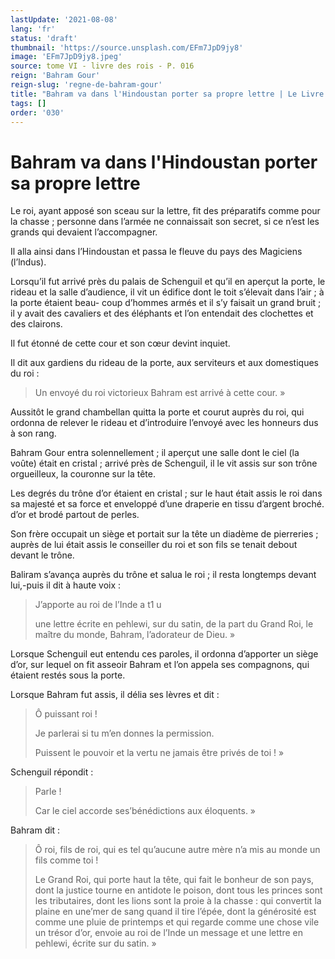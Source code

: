```yaml
---
lastUpdate: '2021-08-08'
lang: 'fr'
status: 'draft'
thumbnail: 'https://source.unsplash.com/EFm7JpD9jy8'
image: 'EFm7JpD9jy8.jpeg'
source: tome VI - livre des rois - P. 016
reign: 'Bahram Gour'
reign-slug: 'regne-de-bahram-gour'
title: "Bahram va dans l'Hindoustan porter sa propre lettre | Le Livre des Rois | Shâhnâmeh"
tags: []
order: '030'
---
```


<!-- LTeX: language=fr -->

# Bahram va dans l'Hindoustan porter sa propre lettre

Le roi, ayant apposé son sceau sur la lettre, fit des préparatifs comme pour la chasse ; personne dans l’armée ne connaissait son secret, si ce n’est les grands qui devaient l’accompagner.

Il alla ainsi dans l’Hindoustan et passa le fleuve du pays des Magiciens (l’lndus).

Lorsqu’il fut arrivé près du palais de Schenguil et qu’il en aperçut la porte, le rideau et la salle d’audience, il vit un édifice dont le toit s’élevait dans l’air ; à la porte étaient beau-
coup d’hommes armés et il s’y faisait un grand bruit ; il y avait des cavaliers et des éléphants et l’on entendait des clochettes et des clairons.

Il fut étonné de cette cour et son cœur devint inquiet.

Il dit aux gardiens du rideau de la porte, aux serviteurs et aux domestiques du roi :

> Un envoyé du roi victorieux Bahram est arrivé à cette cour. »

Aussitôt le grand chambellan quitta la porte et courut auprès du roi, qui ordonna de relever le rideau et d’introduire l’envoyé avec les honneurs dus à son rang.

Bahram Gour entra solennellement ; il aperçut une salle dont le ciel (la voûte) était en cristal ; arrivé près de Schenguil, il le vit assis sur son trône orgueilleux, la couronne sur la tête.

Les degrés du trône d’or étaient en cristal ; sur le haut était assis le roi dans sa majesté et sa force et enveloppé d’une draperie en tissu d’argent broché. d’or et brodé partout de perles.

Son frère occupait un siège et portait sur la tête un diadème de pierreries ; auprès de lui était assis le conseiller du roi et son fils se tenait debout devant le trône.

Baliram s’avança auprès du trône et salua le roi ; il resta longtemps devant lui,-puis il dit à haute voix :

> J’apporte au roi de l’Inde a t1 u
>
> une lettre écrite en pehlewi, sur du satin, de la part du Grand Roi, le maître du monde, Bahram, l’adorateur de Dieu. »

Lorsque Schenguil eut entendu ces paroles, il ordonna d’apporter un siège d’or, sur lequel on fit asseoir Bahram et l’on appela ses compagnons, qui étaient restés sous la porte.

Lorsque Bahram fut assis, il délia ses lèvres et dit :

> Ô puissant roi !
>
> Je parlerai si tu m’en donnes la permission.
>
> Puissent le pouvoir et la vertu ne jamais être privés de toi ! »

Schenguil répondit :

> Parle !
>
> Car le ciel accorde ses’bénédictions aux éloquents. »

Bahram dit :

> Ô roi, fils de roi, qui es tel qu’aucune autre mère n’a mis au monde un fils comme toi !
>
> Le Grand Roi, qui porte haut la tête, qui fait le bonheur de son pays, dont la justice tourne en antidote le poison, dont tous les princes sont les tributaires, dont les lions sont la proie à la chasse : qui convertit la plaine en une’mer de sang quand il tire l’épée, dont la générosité est comme une pluie de printemps et qui regarde comme une chose vile un trésor d’or, envoie au roi de l’Inde un message et une lettre en pehlewi, écrite sur du satin. »
